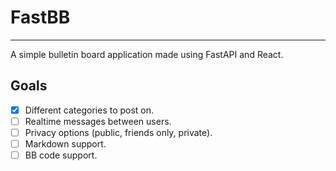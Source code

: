 # FastBB
---
A simple bulletin board application made using FastAPI and React.

## Goals
- [x] Different categories to post on.
- [ ] Realtime messages between users.
- [ ] Privacy options (public, friends only, private).
- [ ] Markdown support.
- [ ] BB code support.
